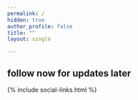 ```yaml
---
permalink: /
hidden: true
author_profile: false
title: ""
layout: single

---
```



## follow now for updates later


{% include social-links.html %}
